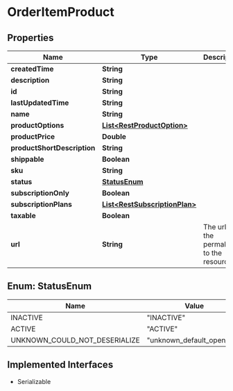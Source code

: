 

# OrderItemProduct


## Properties

| Name | Type | Description | Notes |
|------------ | ------------- | ------------- | -------------|
|**createdTime** | **String** |  |  [optional] |
|**description** | **String** |  |  [optional] |
|**id** | **String** |  |  [optional] |
|**lastUpdatedTime** | **String** |  |  [optional] |
|**name** | **String** |  |  [optional] |
|**productOptions** | [**List&lt;RestProductOption&gt;**](RestProductOption.md) |  |  [optional] |
|**productPrice** | **Double** |  |  [optional] |
|**productShortDescription** | **String** |  |  [optional] |
|**shippable** | **Boolean** |  |  [optional] |
|**sku** | **String** |  |  [optional] |
|**status** | [**StatusEnum**](#StatusEnum) |  |  [optional] |
|**subscriptionOnly** | **Boolean** |  |  [optional] |
|**subscriptionPlans** | [**List&lt;RestSubscriptionPlan&gt;**](RestSubscriptionPlan.md) |  |  [optional] |
|**taxable** | **Boolean** |  |  [optional] |
|**url** | **String** | The url is the permalink to the resource |  [optional] |



## Enum: StatusEnum

| Name | Value |
|---- | -----|
| INACTIVE | &quot;INACTIVE&quot; |
| ACTIVE | &quot;ACTIVE&quot; |
| UNKNOWN_COULD_NOT_DESERIALIZE | &quot;unknown_default_open_api&quot; |


## Implemented Interfaces

* Serializable

